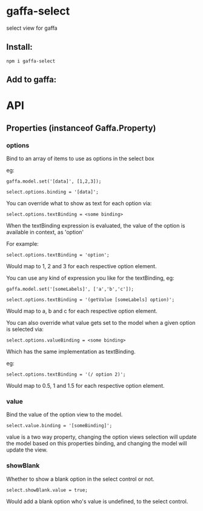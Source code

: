 gaffa-select
============

select view for gaffa

## Install:

    npm i gaffa-select
    
## Add to gaffa:

# API

## Properties (instanceof Gaffa.Property)

### options

Bind to an array of items to use as options in the select box

eg:

    gaffa.model.set('[data]', [1,2,3]);

    select.options.binding = '[data]';
  
You can override what to show as text for each option via:

    select.options.textBinding = <some binding>
  
When the textBinding expression is evaluated, the value of the option is available in context, as 'option'
  
For example:

    select.options.textBinding = 'option';
  
Would map to 1, 2 and 3 for each respective option element.

You can use any kind of expression you like for the textBinding, eg:

    gaffa.model.set('[someLabels]', ['a','b','c']);

    select.options.textBinding = '(getValue [someLabels] option)';
  
Would map to a, b and c for each respective option element.

You can also override what value gets set to the model when a given option is selected via: 

    select.options.valueBinding = <some binding>
  
Which has the same implementation as textBinding.

eg:

    select.options.textBinding = '(/ option 2)';
  
Would map to 0.5, 1 and 1.5 for each respective option element.

### value

Bind the value of the option view to the model.

    select.value.binding = '[someBinding]';

value is a two way property, changing the option views selection will update the model based on this properties binding,
and changing the model will update the view.

### showBlank

Whether to show a blank option in the select control or not.

    select.showBlank.value = true;
    
Would add a blank option who's value is undefined, to the select control.
  
